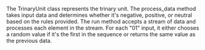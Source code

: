 The TrinaryUnit class represents the trinary unit.
The process_data method takes input data and determines whether it's negative, positive, or neutral based on the rules provided.
The run method accepts a stream of data and processes each element in the stream.
For each "01" input, it either chooses a random value if it's the first in the sequence or returns the same value as the previous data.
